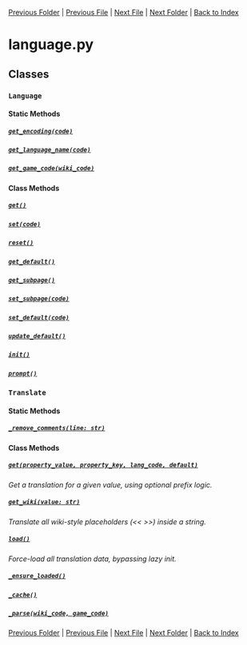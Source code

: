 [Previous Folder](../article_content/hotbar_slots_content.md) | [Previous File](file_loading.md) | [Next File](logger.md) | [Next Folder](../fluids/fluid_article.md) | [Back to Index](../../index.md)

# language.py

## Classes

### `Language`
#### Static Methods
##### [`get_encoding(code)`](https://github.com/Vaileasys/pz-wiki_parser/blob/main/scripts/core/language.py#L109)
##### [`get_language_name(code)`](https://github.com/Vaileasys/pz-wiki_parser/blob/main/scripts/core/language.py#L113)
##### [`get_game_code(wiki_code)`](https://github.com/Vaileasys/pz-wiki_parser/blob/main/scripts/core/language.py#L117)
#### Class Methods
##### [`get()`](https://github.com/Vaileasys/pz-wiki_parser/blob/main/scripts/core/language.py#L49)
##### [`set(code)`](https://github.com/Vaileasys/pz-wiki_parser/blob/main/scripts/core/language.py#L55)
##### [`reset()`](https://github.com/Vaileasys/pz-wiki_parser/blob/main/scripts/core/language.py#L60)
##### [`get_default()`](https://github.com/Vaileasys/pz-wiki_parser/blob/main/scripts/core/language.py#L66)
##### [`get_subpage()`](https://github.com/Vaileasys/pz-wiki_parser/blob/main/scripts/core/language.py#L72)
##### [`set_subpage(code)`](https://github.com/Vaileasys/pz-wiki_parser/blob/main/scripts/core/language.py#L78)
##### [`set_default(code)`](https://github.com/Vaileasys/pz-wiki_parser/blob/main/scripts/core/language.py#L83)
##### [`update_default()`](https://github.com/Vaileasys/pz-wiki_parser/blob/main/scripts/core/language.py#L87)
##### [`init()`](https://github.com/Vaileasys/pz-wiki_parser/blob/main/scripts/core/language.py#L92)
##### [`prompt()`](https://github.com/Vaileasys/pz-wiki_parser/blob/main/scripts/core/language.py#L100)

### `Translate`
#### Static Methods
##### [`_remove_comments(line: str)`](https://github.com/Vaileasys/pz-wiki_parser/blob/main/scripts/core/language.py#L264)
#### Class Methods
##### [`get(property_value, property_key, lang_code, default)`](https://github.com/Vaileasys/pz-wiki_parser/blob/main/scripts/core/language.py#L163)

_Get a translation for a given value, using optional prefix logic._
##### [`get_wiki(value: str)`](https://github.com/Vaileasys/pz-wiki_parser/blob/main/scripts/core/language.py#L179)

_Translate all wiki-style placeholders (<< >>) inside a string._
##### [`load()`](https://github.com/Vaileasys/pz-wiki_parser/blob/main/scripts/core/language.py#L188)

_Force-load all translation data, bypassing lazy init._
##### [`_ensure_loaded()`](https://github.com/Vaileasys/pz-wiki_parser/blob/main/scripts/core/language.py#L198)
##### [`_cache()`](https://github.com/Vaileasys/pz-wiki_parser/blob/main/scripts/core/language.py#L203)
##### [`_parse(wiki_code, game_code)`](https://github.com/Vaileasys/pz-wiki_parser/blob/main/scripts/core/language.py#L220)


[Previous Folder](../article_content/hotbar_slots_content.md) | [Previous File](file_loading.md) | [Next File](logger.md) | [Next Folder](../fluids/fluid_article.md) | [Back to Index](../../index.md)
